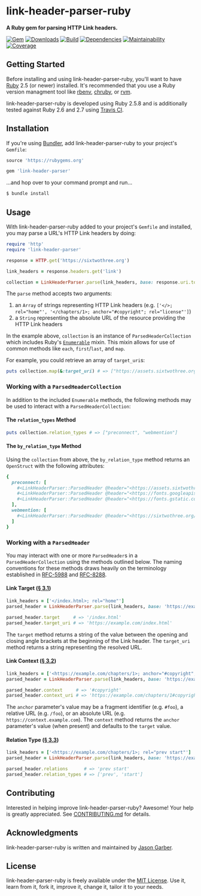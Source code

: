 # link-header-parser-ruby

**A Ruby gem for parsing HTTP Link headers.**

[![Gem](https://img.shields.io/gem/v/link-header-parser.svg?style=for-the-badge)](https://rubygems.org/gems/link-header-parser)
[![Downloads](https://img.shields.io/gem/dt/link-header-parser.svg?style=for-the-badge)](https://rubygems.org/gems/link-header-parser)
[![Build](https://img.shields.io/travis/com/jgarber623/link-header-parser-ruby/master.svg?style=for-the-badge)](https://travis-ci.com/jgarber623/link-header-parser-ruby)
[![Dependencies](https://img.shields.io/depfu/jgarber623/link-header-parser-ruby.svg?style=for-the-badge)](https://depfu.com/github/jgarber623/link-header-parser-ruby)
[![Maintainability](https://img.shields.io/codeclimate/maintainability/jgarber623/link-header-parser-ruby.svg?style=for-the-badge)](https://codeclimate.com/github/jgarber623/link-header-parser-ruby)
[![Coverage](https://img.shields.io/codeclimate/c/jgarber623/link-header-parser-ruby.svg?style=for-the-badge)](https://codeclimate.com/github/jgarber623/link-header-parser-ruby/code)

## Getting Started

Before installing and using link-header-parser-ruby, you'll want to have [Ruby](https://www.ruby-lang.org) 2.5 (or newer) installed. It's recommended that you use a Ruby version managment tool like [rbenv](https://github.com/rbenv/rbenv), [chruby](https://github.com/postmodern/chruby), or [rvm](https://github.com/rvm/rvm).

link-header-parser-ruby is developed using Ruby 2.5.8 and is additionally tested against Ruby 2.6 and 2.7 using [Travis CI](https://travis-ci.com/jgarber623/link-header-parser-ruby).

## Installation

If you're using [Bundler](https://bundler.io), add link-header-parser-ruby to your project's `Gemfile`:

```ruby
source 'https://rubygems.org'

gem 'link-header-parser'
```

…and hop over to your command prompt and run…

```sh
$ bundle install
```

## Usage

With link-header-parser-ruby added to your project's `Gemfile` and installed, you may parse a URL's HTTP Link headers by doing:

```ruby
require 'http'
require 'link-header-parser'

response = HTTP.get('https://sixtwothree.org')

link_headers = response.headers.get('link')

collection = LinkHeaderParser.parse(link_headers, base: response.uri.to_s)
```

The `parse` method accepts two arguments:

1. an `Array` of strings representing HTTP Link headers (e.g. `['</>; rel="home"', '</chapters/1>; anchor="#copyright"; rel="license"']`)
1. a `String` representing the absolute URL of the resource providing the HTTP Link headers

In the example above, `collection` is an instance of `ParsedHeaderCollection` which includes Ruby's [`Enumerable`](https://ruby-doc.org/core/Enumerable.html) mixin. This mixin allows for use of common methods like `each`, `first`/`last`, and `map`.

For example, you could retrieve an array of `target_uri`s:

```ruby
puts collection.map(&:target_uri) # => ["https://assets.sixtwothree.org/", "https://fonts.googleapis.com/", "https://fonts.gstatic.com/", "https://sixtwothree.org/webmentions"]
```

### Working with a `ParsedHeaderCollection`

In addition to the included `Enumerable` methods, the following methods may be used to interact with a `ParsedHeaderCollection`:

#### The `relation_types` Method

```ruby
puts collection.relation_types # => ["preconnect", "webmention"]
```

#### The `by_relation_type` Method

Using the `collection` from above, the `by_relation_type` method returns an `OpenStruct` with the following attributes:

```ruby
{
  preconnect: [
    #<LinkHeaderParser::ParsedHeader @header="<https://assets.sixtwothree.org/>; rel=\"preconnect\"">,
    #<LinkHeaderParser::ParsedHeader @header="<https://fonts.googleapis.com/>; rel=\"preconnect\"">,
    #<LinkHeaderParser::ParsedHeader @header="<https://fonts.gstatic.com/>; rel=\"preconnect\"">
  ],
  webmention: [
    #<LinkHeaderParser::ParsedHeader @header="<https://sixtwothree.org/webmentions>; rel=\"webmention\"">
  ]
}
```

### Working with a `ParsedHeader`

You may interact with one or more `ParsedHeader`s in a `ParsedHeaderCollection` using the methods outlined below. The naming conventions for these methods draws heavily on the terminology established in [RFC-5988](https://tools.ietf.org/html/rfc5988) and [RFC-8288](https://tools.ietf.org/html/rfc8288).

#### Link Target ([§ 3.1](https://tools.ietf.org/html/rfc8288#section-3.1))

```ruby
link_headers = ['</index.html>; rel="home"']
parsed_header = LinkHeaderParser.parse(link_headers, base: 'https://example.com/').first

parsed_header.target     # => '/index.html'
parsed_header.target_uri # => 'https://example.com/index.html'
```

The `target` method returns a string of the value between the opening and closing angle brackets at the beginning of the Link header. The `target_uri` method returns a string representing the resolved URL.

#### Link Context ([§ 3.2](https://tools.ietf.org/html/rfc8288#section-3.2))

```ruby
link_headers = ['<https://example.com/chapters/1>; anchor="#copyright"; rel="license"']
parsed_header = LinkHeaderParser.parse(link_headers, base: 'https://example.com/').first

parsed_header.context     # => '#copyright'
parsed_header.context_uri # => 'https://example.com/chapters/1#copyright'
```

The `anchor` parameter's value may be a fragment identifier (e.g. `#foo`), a relative URL (e.g. `/foo`), or an absolute URL (e.g. `https://context.example.com`). The `context` method returns the `anchor` parameter's value (when present) and defaults to the `target` value.

#### Relation Type ([§ 3.3](https://tools.ietf.org/html/rfc8288#section-3.3))

```ruby
link_headers = ['<https://example.com/chapters/1>; rel="prev start"']
parsed_header = LinkHeaderParser.parse(link_headers, base: 'https://example.com/').first

parsed_header.relations      # => 'prev start'
parsed_header.relation_types # => ['prev', 'start']
```

## Contributing

Interested in helping improve link-header-parser-ruby? Awesome! Your help is greatly appreciated. See [CONTRIBUTING.md](https://github.com/jgarber623/link-header-parser-ruby/blob/master/CONTRIBUTING.md) for details.

## Acknowledgments

link-header-parser-ruby is written and maintained by [Jason Garber](https://sixtwothree.org).

## License

link-header-parser-ruby is freely available under the [MIT License](https://opensource.org/licenses/MIT). Use it, learn from it, fork it, improve it, change it, tailor it to your needs.
